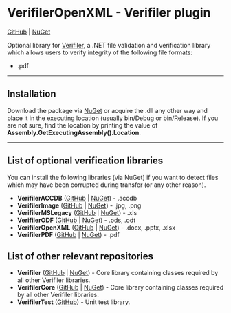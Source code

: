 # VerifilerOpenXML - Verifiler plugin
              
[GitHub](https://github.com/Hanzik/verifiler-pdf) | [NuGet](https://www.nuget.org/packages/VerifilerPDF/)

Optional library for [Verifiler](https://github.com/Hanzik/verifiler), a .NET file validation and verification library which allows users to verify integrity of the
following file formats:

  * .pdf

---

## Installation

Download the package via [NuGet](https://www.nuget.org/packages/VerifilerPDF/) or acquire the .dll any other way and place it
in the executing location (usually bin/Debug or bin/Release). If you are not sure, find the location by printing the value of
**Assembly.GetExecutingAssembly().Location**.
       
---

## List of optional verification libraries

You can install the following libraries (via NuGet) if you want to detect files which
may have been corrupted during transfer (or any other reason).

  * **VerifilerACCDB** ([GitHub](https://github.com/Hanzik/verifiler-accdb) | [NuGet](https://www.nuget.org/packages/VerifilerACCDB/)) - .accdb 
  * **VerifilerImage** ([GitHub](https://github.com/Hanzik/verifiler-image) | [NuGet](https://www.nuget.org/packages/VerifilerImage/)) - .jpg, .png
  * **VerifilerMSLegacy** ([GitHub](https://github.com/Hanzik/verifiler-mslegacy) | [NuGet](https://www.nuget.org/packages/VerifilerMSLegacy/)) - .xls 
  * **VerifilerODF** ([GitHub](https://github.com/Hanzik/verifiler-odf) | [NuGet](https://www.nuget.org/packages/VerifilerODF/)) - .ods, .odt
  * **VerifilerOpenXML** ([GitHub](https://github.com/Hanzik/verifiler-openxml) | [NuGet](https://www.nuget.org/packages/VerifilerOpenXML/)) - .docx, .pptx, .xlsx
  * **VerifilerPDF** ([GitHub](https://github.com/Hanzik/verifiler-pdf) | [NuGet](https://www.nuget.org/packages/VerifilerPDF/)) - .pdf


## List of other relevant repositories
                                    
  * **Verifiler** ([GitHub](https://github.com/Hanzik/verifiler) | [NuGet](https://www.nuget.org/packages/Verifiler/)) - Core library containing classes required by all other Verifiler libraries.
  * **VerifilerCore** ([GitHub](https://github.com/Hanzik/verifiler-core) | [NuGet](https://www.nuget.org/packages/VerifilerCore/)) - Core library containing classes required by all other Verifiler libraries.
  * **VerifilerTest** ([GitHub](https://github.com/Hanzik/verifiler-test)) - Unit test library.
